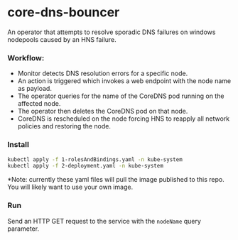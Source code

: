# core-dns-bouncer
An operator that attempts to resolve sporadic DNS failures on windows nodepools caused by an HNS failure.

### Workflow:
* Monitor detects DNS resolution errors for a specific node. 
* An action is triggered which invokes a web endpoint with the node name as payload. 
* The operator queries for the name of the CoreDNS pod running on the affected node.
* The operator then deletes the CoreDNS pod on that node.
* CoreDNS is rescheduled on the node forcing HNS to reapply all network policies and restoring the node.

### Install
```bash
kubectl apply -f 1-rolesAndBindings.yaml -n kube-system
kubectl apply -f 2-deployment.yaml -n kube-system
```
*Note: currently these yaml files will pull the image published to this repo. You will likely want to use your own image.

### Run
Send an HTTP GET request to the service with the ```nodeName``` query parameter. 
